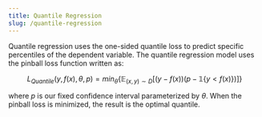 ```yaml
---
title: Quantile Regression
slug: /quantile-regression
---
```


Quantile regression uses the one-sided quantile loss to predict specific percentiles of the dependent variable. The quantile regression model uses the pinball loss function written as:

$$
L_{Quantile}\big(y,f(x),\theta,p\big) = min_\theta\{\mathbb{E}_{(x,y)\sim D}[(y - f(x))(p - \mathbb{1}\{y < f(x)\})]\}
$$

where $p$ is our fixed confidence interval parameterized by $\theta$. When the pinball loss is minimized, the result is the optimal quantile.
